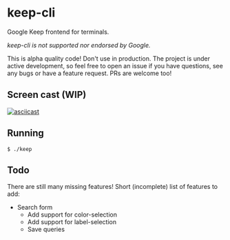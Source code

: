keep-cli
========

Google Keep frontend for terminals.

*keep-cli is not supported nor endorsed by Google.*

This is alpha quality code! Don't use in production. The project is under active development, so feel free to open an issue if you have questions, see any bugs or have a feature request. PRs are welcome too!

Screen cast (WIP)
-----------------

[![asciicast](https://asciinema.org/a/fS2aTxTTeWbmSetmhaa8AMzpa.png)](https://asciinema.org/a/fS2aTxTTeWbmSetmhaa8AMzpa)

Running
-------

```
$ ./keep
```

Todo
----

There are still many missing features! Short (incomplete) list of features to add:

- Search form
    - Add support for color-selection
    - Add support for label-selection
    - Save queries
